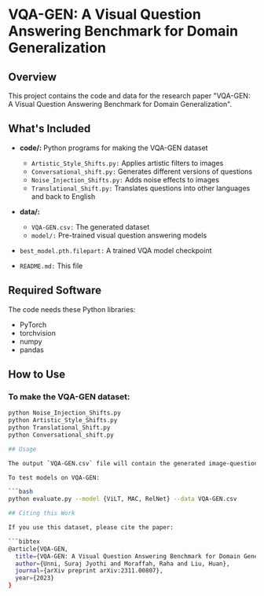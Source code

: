 # VQA-GEN: A Visual Question Answering Benchmark for Domain Generalization

## Overview

This project contains the code and data for the research paper "VQA-GEN: A Visual Question Answering Benchmark for Domain Generalization".

## What's Included

- **code/:** Python programs for making the VQA-GEN dataset
  - `Artistic_Style_Shifts.py:` Applies artistic filters to images
  - `Conversational_shift.py:` Generates different versions of questions
  - `Noise_Injection_Shifts.py:` Adds noise effects to images
  - `Translational_Shift.py:` Translates questions into other languages and back to English

- **data/:**
  - `VQA-GEN.csv:` The generated dataset
  - `model/:` Pre-trained visual question answering models

- `best_model.pth.filepart:` A trained VQA model checkpoint
- `README.md:` This file

## Required Software

The code needs these Python libraries:

- PyTorch
- torchvision
- numpy
- pandas

## How to Use

### To make the VQA-GEN dataset:

```bash
python Noise_Injection_Shifts.py
python Artistic_Style_Shifts.py
python Translational_Shift.py 
python Conversational_shift.py

## Usage

The output `VQA-GEN.csv` file will contain the generated image-question pairs.

To test models on VQA-GEN:

```bash
python evaluate.py --model {ViLT, MAC, RelNet} --data VQA-GEN.csv

## Citing this Work

If you use this dataset, please cite the paper:

```bibtex
@article{VQA-GEN,
  title={VQA-GEN: A Visual Question Answering Benchmark for Domain Generalization},
  author={Unni, Suraj Jyothi and Moraffah, Raha and Liu, Huan},
  journal={arXiv preprint arXiv:2311.00807},
  year={2023}
}
